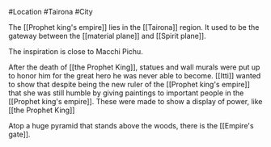 #Location #Tairona #City

The [[Prophet king's empire]] lies in the [[Tairona]] region. It used to be the gateway between the [[material plane]] and [[Spirit plane]]. 

The inspiration is close to Macchi Pichu.



After the death of [[the Prophet King]], statues and wall murals were put up to honor him for the great hero he was never able to become. [[Itti]] wanted to show that despite being the new ruler of the [[Prophet king's empire]] that she was still humble by giving paintings to important people in the [[Prophet king's empire]]. These were made to show a display of power, like [[the Prophet King]] 

Atop a huge pyramid that stands above the woods, there is the [[Empire's gate]].